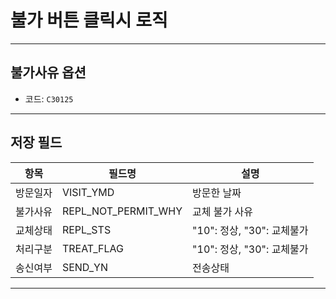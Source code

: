 # 불가 버튼 클릭시 로직

---

## 불가사유 옵션

- 코드: `C30125`

---

## 저장 필드

| 항목     | 필드명              | 설명                       |
| -------- | ------------------- | -------------------------- |
| 방문일자 | VISIT_YMD           | 방문한 날짜                |
| 불가사유 | REPL_NOT_PERMIT_WHY | 교체 불가 사유             |
| 교체상태 | REPL_STS            | "10": 정상, "30": 교체불가 |
| 처리구분 | TREAT_FLAG          | "10": 정상, "30": 교체불가 |
| 송신여부 | SEND_YN             | 전송상태                   |

---
